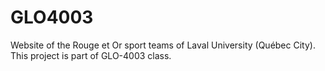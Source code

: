 GLO4003
=======

Website of the Rouge et Or sport teams of Laval University (Québec City).
This project is part of GLO-4003 class.
